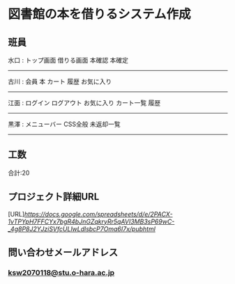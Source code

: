 # 図書館の本を借りるシステム作成

## 班員

水口 : トップ画面	借りる画面	本確認	本確定
***

古川 : 会員	本	カート	履歴	お気に入り
***

江面 : ログイン	ログアウト	お気に入り	カート一覧	履歴
***

黒澤 : メニューバー	CSS全般	未返却一覧
***
## 工数
合計:20

## プロジェクト詳細URL
[URL]*https://docs.google.com/spreadsheets/d/e/2PACX-1vTPYpH7FFCYx7bgR4bJnGZqkryRr5qAVI3MB3sP69wC-_4g8P8J2YJziSVfcULlwLdlsbcP7Oma6I7x/pubhtml*

## 問い合わせメールアドレス
### ksw2070118@stu.o-hara.ac.jp
